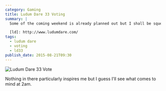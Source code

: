 ```yaml
---
category: Gaming
title: Ludum Dare 33 Voting
summary: |
  Some of the coming weekend is already planned out but I shall be squeezing [Ludum Dare][ld] 33 in around that. My vote is in:

  [ld]: http://www.ludumdare.com/
tags: 
  - ludum dare
  - voting
  - ld33
publish_date: 2015-08-21T09:30
---
```


![Ludum Dare 33 Vote]($media/img/ludum-dare-33.png)
    
Nothing in there particularly inspires me but I guess I'll see what comes to mind at 2am.

